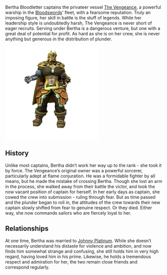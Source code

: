 Bertha Bloodletter captains the privateer vessel [The Vengeance](../../Organisations/Bloodswords/Ships/The%20Vengeance.md), a powerful warship in the [Bloodswords](../../Organisations/Bloodswords/index.md)' fleet, with a fearsome reputation. Truly an imposing figure, her skill in battle is the stuff of legends. While her leadership style is undoubtedly harsh, The Vengeance is never short of eager recruits. Serving under Bertha is a dangerous venture, but one with a great deal of potential for profit. As hard as she is on her crew, she is never anything but generous in the distribution of plunder.

![](../../_assets/people/pirates/BerthaBloodletter.png)

## History

Unlike most captains, Bertha didn’t work her way up to the rank - she took it by force. The Vengeance’s original owner was a powerful sorcerer, particularly adept at flame conjuration. He was a formidable fighter by all means, but he made the mistake of crossing Bertha. Though she lost an arm in the process, she walked away from their battle the victor, and took the now vacant position of captain for herself. In her early days as captain, she cowed the crew into submission - ruling through fear. But as time passed and the plunder began to roll in, the attitudes of the crew towards their new captain slowly shifted from fear to genuine respect. Or they died. Either way, she now commands sailors who are fiercely loyal to her.

## Relationships

At one time, Bertha was married to [Johnny Platinum](https://cobalt-sea.fandom.com/wiki/Johnny_Platinum "Johnny Platinum"). While she doesn’t necessarily understand his distaste for violence and ambition, and now finds him somewhat strange and confusing, she still holds him in very high regard, having loved him in his prime. Likewise, he holds a tremendous respect and admiration for her, the two remain close friends and correspond regularly.